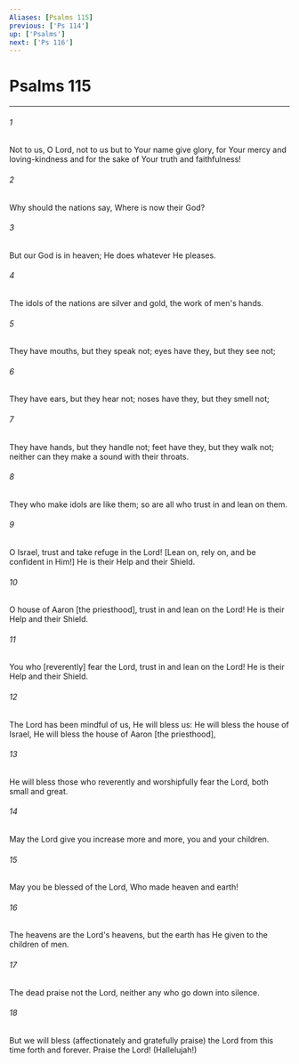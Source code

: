 ```yaml
---
Aliases: [Psalms 115]
previous: ['Ps 114']
up: ['Psalms']
next: ['Ps 116']
---
```

# Psalms 115

***














###### 1 






Not to us, O Lord, not to us but to Your name give glory, for Your mercy and loving-kindness and for the sake of Your truth and faithfulness! 













###### 2 






Why should the nations say, Where is now their God? 













###### 3 






But our God is in heaven; He does whatever He pleases. 













###### 4 






The idols of the nations are silver and gold, the work of men's hands. 













###### 5 






They have mouths, but they speak not; eyes have they, but they see not; 













###### 6 






They have ears, but they hear not; noses have they, but they smell not; 













###### 7 






They have hands, but they handle not; feet have they, but they walk not; neither can they make a sound with their throats. 













###### 8 






They who make idols are like them; so are all who trust in and lean on them. 













###### 9 






O Israel, trust and take refuge in the Lord! [Lean on, rely on, and be confident in Him!] He is their Help and their Shield. 













###### 10 






O house of Aaron [the priesthood], trust in and lean on the Lord! He is their Help and their Shield. 













###### 11 






You who [reverently] fear the Lord, trust in and lean on the Lord! He is their Help and their Shield. 













###### 12 






The Lord has been mindful of us, He will bless us: He will bless the house of Israel, He will bless the house of Aaron [the priesthood], 













###### 13 






He will bless those who reverently and worshipfully fear the Lord, both small and great. 













###### 14 






May the Lord give you increase more and more, you and your children. 













###### 15 






May you be blessed of the Lord, Who made heaven and earth! 













###### 16 






The heavens are the Lord's heavens, but the earth has He given to the children of men. 













###### 17 






The dead praise not the Lord, neither any who go down into silence. 













###### 18 






But we will bless (affectionately and gratefully praise) the Lord from this time forth and forever. Praise the Lord! (Hallelujah!)
